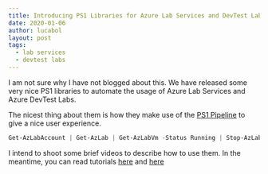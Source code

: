 ```yaml
---
title: Introducing PS1 Libraries for Azure Lab Services and DevTest Labs
date: 2020-01-06
author: lucabol
layout: post
tags:
  - lab services
  - devtest labs
---
```

I am not sure why I have not blogged about this. We have released some very nice PS1 libraries to automate the usage of Azure Lab Services and Azure DevTest Labs.

The nicest thing about them is how they make use of the [PS1 Pipeline](https://docs.microsoft.com/en-us/powershell/scripting/learn/understanding-the-powershell-pipeline?view=powershell-7) to give a nice user experience.

```powershell
Get-AzLabAccount | Get-AzLab | Get-AzLabVm -Status Running | Stop-AzLabVm
```

I intend to shoot some brief videos to describe how to use them. In the meantime, you can read tutorials [here](https://github.com/Azure/azure-devtestlab/blob/master/samples/ClassroomLabs/Modules/Library/HowTo.md) and [here](https://github.com/Azure/azure-devtestlab/blob/master/samples/DevTestLabs/Modules/Library/HowTo.md)